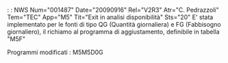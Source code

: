  :  : NWS Num="001487" Date="20090916" Rel="V2R3" Atr="C. Pedrazzoli" Tem="TEC" App="M5" Tit="Exit in analisi disponibilità" Sts="20"
E' stata implementato per le fonti di tipo QG (Quantità giornaliera) e FG (Fabbisogno giornaliero),
il richiamo al programma di aggiustamento, definibile in tabella "M5F"

Programmi modificati : 
M5M5D0G

